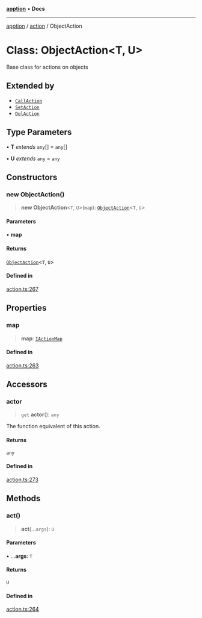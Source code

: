 [**apption**](../../README.md) • **Docs**

***

[apption](../../modules.md) / [action](../README.md) / ObjectAction

# Class: ObjectAction\<T, U\>

Base class for actions on objects

## Extended by

- [`CallAction`](CallAction.md)
- [`SetAction`](SetAction.md)
- [`DelAction`](DelAction.md)

## Type Parameters

• **T** *extends* `any`[] = `any`[]

• **U** *extends* `any` = `any`

## Constructors

### new ObjectAction()

> **new ObjectAction**\<`T`, `U`\>(`map`): [`ObjectAction`](ObjectAction.md)\<`T`, `U`\>

#### Parameters

• **map**

#### Returns

[`ObjectAction`](ObjectAction.md)\<`T`, `U`\>

#### Defined in

[action.ts:267](https://github.com/mksunny1/apption/blob/edbec5398a9c4dd80aef328bce86959614ae2fb4/src/action.ts#L267)

## Properties

### map

> **map**: [`IActionMap`](../type-aliases/IActionMap.md)

#### Defined in

[action.ts:263](https://github.com/mksunny1/apption/blob/edbec5398a9c4dd80aef328bce86959614ae2fb4/src/action.ts#L263)

## Accessors

### actor

> `get` **actor**(): `any`

The function equivalent of this action.

#### Returns

`any`

#### Defined in

[action.ts:273](https://github.com/mksunny1/apption/blob/edbec5398a9c4dd80aef328bce86959614ae2fb4/src/action.ts#L273)

## Methods

### act()

> **act**(...`args`): `U`

#### Parameters

• ...**args**: `T`

#### Returns

`U`

#### Defined in

[action.ts:264](https://github.com/mksunny1/apption/blob/edbec5398a9c4dd80aef328bce86959614ae2fb4/src/action.ts#L264)
